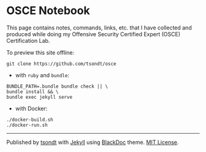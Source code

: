 # OSCE Notebook

This page contains notes, commands, links, etc. that I have collected and produced while doing my Offensive Security Certified Expert (OSCE) Certification Lab.

To preview this site offline:
```
git clone https://github.com/tsondt/osce
```
* with `ruby` and `bundle`:
```
BUNDLE_PATH=.bundle bundle check || \
bundle install && \
bundle exec jekyll serve
```
* with Docker:
```
./docker-build.sh
./docker-run.sh
```
---
Published by [tsondt](https://tsondt.com/) with [Jekyll](https://github.com/jekyll/jekyll) using [BlackDoc](https://github.com/karloespiritu/BlackDoc) theme. [MIT License](LICENSE).
